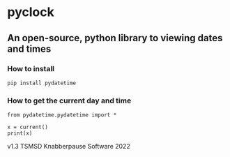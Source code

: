 # pyclock
## An open-source, python library to viewing dates and times

### How to install
```
pip install pydatetime
```
### How to get the current day and time
```
from pydatetime.pydatetime import *

x = current()
print(x)
```

v1.3
TSMSD Knabberpause Software 2022



